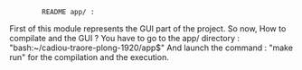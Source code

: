 			README app/ :

First of this module represents the GUI part of the project.
So now, How to compilate and the GUI ?
You have to go to the app/ directory :
	"bash:~/cadiou-traore-plong-1920/app$"
And launch the command :
	"make run"
for the compilation and the execution.